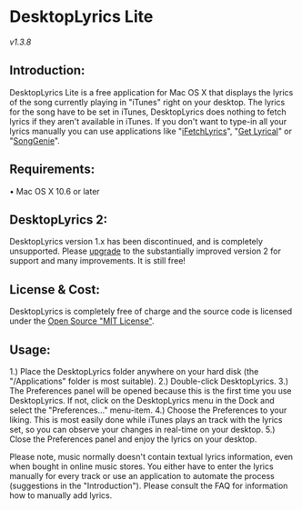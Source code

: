 
# DesktopLyrics Lite
*v1.3.8*

## Introduction:
DesktopLyrics Lite is a free application for Mac OS X that displays the lyrics of the song currently playing in "iTunes" right on your desktop. The lyrics for the song have to be set in iTunes, DesktopLyrics does nothing to fetch lyrics if they aren't available in iTunes. If you don't want to type-in all your lyrics manually you can use applications like "[iFetchLyrics][1]", "[Get Lyrical][2]" or "[SongGenie][3]".

## Requirements:
• Mac OS X 10.6 or later

## DesktopLyrics 2:
DesktopLyrics version 1.x has been discontinued, and is completely unsupported.
Please [upgrade][4] to the substantially improved version 2 for support and many improvements. It is still free!

## License &amp; Cost:
DesktopLyrics is completely free of charge and the source code is licensed under the [Open Source "MIT License"][5].

## Usage:
1.) Place the DesktopLyrics folder anywhere on your hard disk (the "/Applications" folder is most suitable).
2.) Double-click DesktopLyrics.
3.) The Preferences panel will be opened because this is the first time you use DesktopLyrics. If not, click on the DesktopLyrics menu in the Dock and select the "Preferences…" menu-item.
4.) Choose the Preferences to your liking. This is most easily done while iTunes plays an track with the lyrics set, so you can observe your changes in real-time on your desktop.
5.) Close the Preferences panel and enjoy the lyrics on your desktop.

Please note, music normally doesn't contain textual lyrics information, even when bought in online music stores. You either have to enter the lyrics manually for every track or use an application to automate the process (suggestions in the "Introduction"). Please consult the FAQ for information how to manually add lyrics.

[1]: https://github.com/MacGarfield/iFetchLyrics
[2]: http://shullian.com/get_lyrical.php
[3]: http://equinux.com/us/products/songgenie/index.html
[4]: https://www.corecode.io/desktoplyrics/
[5]: https://opensource.org/licenses/mit-license.php

